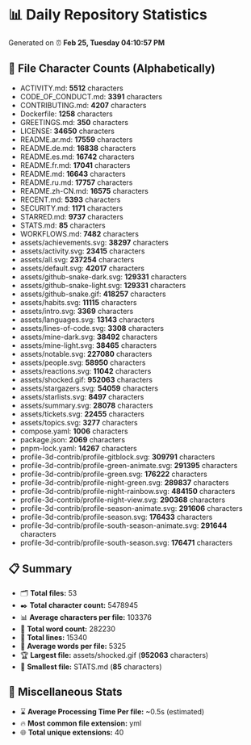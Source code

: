 # 📊 Daily Repository Statistics
Generated on ⏰ **Feb 25, Tuesday 04:10:57 PM**

## 📂 File Character Counts (Alphabetically)
- ACTIVITY.md: **5512** characters
- CODE_OF_CONDUCT.md: **3391** characters
- CONTRIBUTING.md: **4207** characters
- Dockerfile: **1258** characters
- GREETINGS.md: **350** characters
- LICENSE: **34650** characters
- README.ar.md: **17559** characters
- README.de.md: **16838** characters
- README.es.md: **16742** characters
- README.fr.md: **17041** characters
- README.md: **16643** characters
- README.ru.md: **17757** characters
- README.zh-CN.md: **16575** characters
- RECENT.md: **5393** characters
- SECURITY.md: **1171** characters
- STARRED.md: **9737** characters
- STATS.md: **85** characters
- WORKFLOWS.md: **7482** characters
- assets/achievements.svg: **38297** characters
- assets/activity.svg: **23415** characters
- assets/all.svg: **237254** characters
- assets/default.svg: **42017** characters
- assets/github-snake-dark.svg: **129331** characters
- assets/github-snake-light.svg: **129331** characters
- assets/github-snake.gif: **418257** characters
- assets/habits.svg: **11115** characters
- assets/intro.svg: **3369** characters
- assets/languages.svg: **13143** characters
- assets/lines-of-code.svg: **3308** characters
- assets/mine-dark.svg: **38492** characters
- assets/mine-light.svg: **38465** characters
- assets/notable.svg: **227080** characters
- assets/people.svg: **58950** characters
- assets/reactions.svg: **11042** characters
- assets/shocked.gif: **952063** characters
- assets/stargazers.svg: **54059** characters
- assets/starlists.svg: **8497** characters
- assets/summary.svg: **28078** characters
- assets/tickets.svg: **22455** characters
- assets/topics.svg: **3277** characters
- compose.yaml: **1006** characters
- package.json: **2069** characters
- pnpm-lock.yaml: **14267** characters
- profile-3d-contrib/profile-gitblock.svg: **309791** characters
- profile-3d-contrib/profile-green-animate.svg: **291395** characters
- profile-3d-contrib/profile-green.svg: **176222** characters
- profile-3d-contrib/profile-night-green.svg: **289837** characters
- profile-3d-contrib/profile-night-rainbow.svg: **484150** characters
- profile-3d-contrib/profile-night-view.svg: **290368** characters
- profile-3d-contrib/profile-season-animate.svg: **291606** characters
- profile-3d-contrib/profile-season.svg: **176433** characters
- profile-3d-contrib/profile-south-season-animate.svg: **291644** characters
- profile-3d-contrib/profile-south-season.svg: **176471** characters

## 📋 Summary
- 🗂️ **Total files:** 53
- ✒️ **Total character count:** 5478945
- 📊 **Average characters per file:** 103376
- 📝 **Total word count:** 282230
- 🧾 **Total lines:** 15340
- 📐 **Average words per file:** 5325
- 🏆 **Largest file:** assets/shocked.gif (**952063** characters)
- 🥉 **Smallest file:** STATS.md (**85** characters)

## 🌟 Miscellaneous Stats
- ⌛ **Average Processing Time Per file:** ~0.5s (estimated)
- 🔥 **Most common file extension:** yml
- 🌐 **Total unique extensions:** 40
